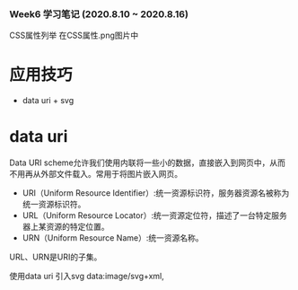### Week6 学习笔记 (2020.8.10 ~ 2020.8.16)

CSS属性列举
在CSS属性.png图片中

# 应用技巧
- data uri + svg

# data uri
Data URI scheme允许我们使用内联将一些小的数据，直接嵌入到网页中，从而不用再从外部文件载入。常用于将图片嵌入网页。

- URI（Uniform Resource Identifier）:统一资源标识符，服务器资源名被称为统一资源标识符。
- URL（Uniform Resource Locator）:统一资源定位符，描述了一台特定服务器上某资源的特定位置。
- URN（Uniform Resource Name）:统一资源名称。

URL、URN是URI的子集。

使用data uri 引入svg
data:image/svg+xml,<svg width="100%" height="100%" version="1.1" xmlns="http://www.w3.org/2000/svg">...<svg>